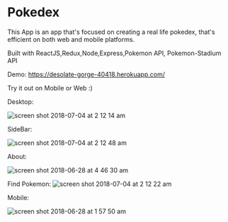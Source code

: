# Pokedex


This App is an app that's focused on creating a real life pokedex, that's efficient on both web and mobile platforms.

Built with ReactJS,Redux,Node,Express,Pokemon API, Pokemon-Stadium API

Demo: https://desolate-gorge-40418.herokuapp.com/

Try it out on Mobile or Web :)


Desktop:

![screen shot 2018-07-04 at 2 12 14 am](https://user-images.githubusercontent.com/28635782/42268300-01976946-7f30-11e8-8a77-76a7504f715a.png)

SideBar:

![screen shot 2018-07-04 at 2 12 48 am](https://user-images.githubusercontent.com/28635782/42268315-067f1cec-7f30-11e8-8f17-8c8dbcdc7c91.png)


About:

![screen shot 2018-06-28 at 4 46 30 am](https://user-images.githubusercontent.com/28635782/42032409-547779b8-7a8e-11e8-8ef7-98fe16e45ee7.png)


Find Pokemon:
![screen shot 2018-07-04 at 2 12 22 am](https://user-images.githubusercontent.com/28635782/42268308-03fb64f8-7f30-11e8-863b-2a72d4c42a67.png)

Mobile:

![screen shot 2018-06-28 at 1 57 50 am](https://user-images.githubusercontent.com/28635782/42024359-da28f55e-7a76-11e8-9966-23ef1482fc1c.png)


